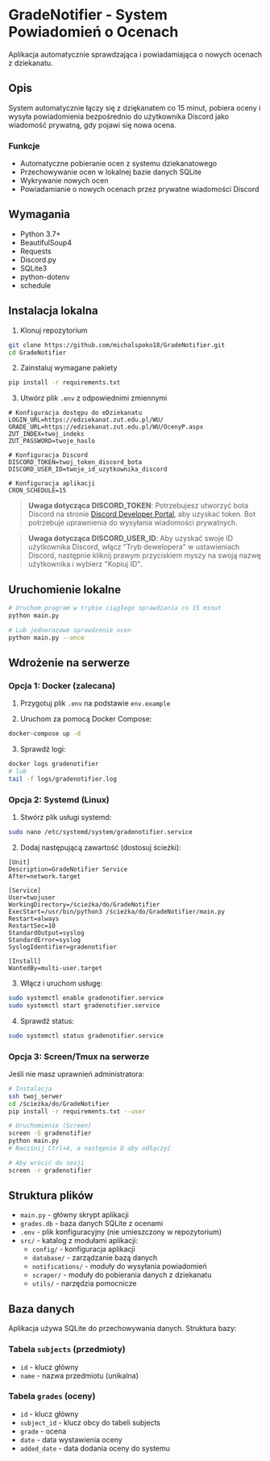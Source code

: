 # GradeNotifier - System Powiadomień o Ocenach

Aplikacja automatycznie sprawdzająca i powiadamiająca o nowych ocenach z dziekanatu.

## Opis

System automatycznie łączy się z dziękanatem co 15 minut, pobiera oceny i wysyła powiadomienia bezpośrednio do użytkownika Discord jako wiadomość prywatną, gdy pojawi się nowa ocena.

### Funkcje

- Automatyczne pobieranie ocen z systemu dziekanatowego
- Przechowywanie ocen w lokalnej bazie danych SQLite
- Wykrywanie nowych ocen
- Powiadamianie o nowych ocenach przez prywatne wiadomości Discord

## Wymagania

- Python 3.7+
- BeautifulSoup4
- Requests
- Discord.py
- SQLite3
- python-dotenv
- schedule

## Instalacja lokalna

1. Klonuj repozytorium
```bash
git clone https://github.com/michalspoko18/GradeNotifier.git
cd GradeNotifier
```

2. Zainstaluj wymagane pakiety
```bash
pip install -r requirements.txt
```

3. Utwórz plik `.env` z odpowiednimi zmiennymi
```
# Konfiguracja dostępu do eDziekanatu
LOGIN_URL=https://edziekanat.zut.edu.pl/WU/
GRADE_URL=https://edziekanat.zut.edu.pl/WU/OcenyP.aspx
ZUT_INDEX=twoj_indeks
ZUT_PASSWORD=twoje_haslo

# Konfiguracja Discord
DISCORD_TOKEN=twoj_token_discord_bota
DISCORD_USER_ID=twoje_id_uzytkownika_discord

# Konfiguracja aplikacji
CRON_SCHEDULE=15
```

> **Uwaga dotycząca DISCORD_TOKEN**:
> Potrzebujesz utworzyć bota Discord na stronie [Discord Developer Portal](https://discord.com/developers/applications), aby uzyskać token. Bot potrzebuje uprawnienia do wysyłania wiadomości prywatnych.

> **Uwaga dotycząca DISCORD_USER_ID**:
> Aby uzyskać swoje ID użytkownika Discord, włącz "Tryb dewelopera" w ustawieniach Discord, następnie kliknij prawym przyciskiem myszy na swoją nazwę użytkownika i wybierz "Kopiuj ID".

## Uruchomienie lokalne

```bash
# Uruchom program w trybie ciągłego sprawdzania co 15 minut
python main.py

# Lub jednorazowe sprawdzenie ocen
python main.py --once
```

## Wdrożenie na serwerze

### Opcja 1: Docker (zalecana)

1. Przygotuj plik `.env` na podstawie `env.example`

2. Uruchom za pomocą Docker Compose:
```bash
docker-compose up -d
```

3. Sprawdź logi:
```bash
docker logs gradenotifier
# lub
tail -f logs/gradenotifier.log
```

### Opcja 2: Systemd (Linux)

1. Stwórz plik usługi systemd:
```bash
sudo nano /etc/systemd/system/gradenotifier.service
```

2. Dodaj następującą zawartość (dostosuj ścieżki):
```
[Unit]
Description=GradeNotifier Service
After=network.target

[Service]
User=twojuser
WorkingDirectory=/ścieżka/do/GradeNotifier
ExecStart=/usr/bin/python3 /ścieżka/do/GradeNotifier/main.py
Restart=always
RestartSec=10
StandardOutput=syslog
StandardError=syslog
SyslogIdentifier=gradenotifier

[Install]
WantedBy=multi-user.target
```

3. Włącz i uruchom usługę:
```bash
sudo systemctl enable gradenotifier.service
sudo systemctl start gradenotifier.service
```

4. Sprawdź status:
```bash
sudo systemctl status gradenotifier.service
```

### Opcja 3: Screen/Tmux na serwerze

Jeśli nie masz uprawnień administratora:

```bash
# Instalacja
ssh twoj_serwer
cd /ścieżka/do/GradeNotifier
pip install -r requirements.txt --user

# Uruchomienie (Screen)
screen -S gradenotifier
python main.py
# Naciśnij Ctrl+A, a następnie D aby odłączyć

# Aby wrócić do sesji
screen -r gradenotifier
```

## Struktura plików

- `main.py` - główny skrypt aplikacji
- `grades.db` - baza danych SQLite z ocenami
- `.env` - plik konfiguracyjny (nie umieszczony w repozytorium)
- `src/` - katalog z modułami aplikacji:
  - `config/` - konfiguracja aplikacji
  - `database/` - zarządzanie bazą danych
  - `notifications/` - moduły do wysyłania powiadomień
  - `scraper/` - moduły do pobierania danych z dziekanatu
  - `utils/` - narzędzia pomocnicze

## Baza danych

Aplikacja używa SQLite do przechowywania danych. Struktura bazy:

### Tabela `subjects` (przedmioty)
- `id` - klucz główny
- `name` - nazwa przedmiotu (unikalna)

### Tabela `grades` (oceny)
- `id` - klucz główny
- `subject_id` - klucz obcy do tabeli subjects
- `grade` - ocena
- `date` - data wystawienia oceny
- `added_date` - data dodania oceny do systemu